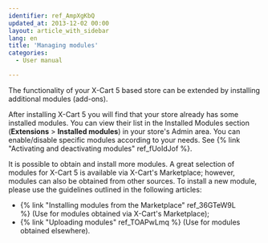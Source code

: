 ```yaml
---
identifier: ref_AmpXgKbQ
updated_at: 2013-12-02 00:00
layout: article_with_sidebar
lang: en
title: 'Managing modules'
categories:
  - User manual

---
```



The functionality of your X-Cart 5 based store can be extended by installing additional modules (add-ons). 

After installing X-Cart 5 you will find that your store already has some installed modules. You can view their list in the Installed Modules section (**Extensions** > **Installed modules**) in your store's Admin area. You can enable/disable specific modules according to your needs. See {% link "Activating and deactivating modules" ref_fUoIdJof %}.

It is possible to obtain and install more modules. A great selection of modules for X-Cart 5 is available via X-Cart's Marketplace; however, modules can also be obtained from other sources. To install a new module, please use the guidelines outlined in the following articles: 

*   {% link "Installing modules from the Marketplace" ref_36GTeW9L %} (Use for modules obtained via X-Cart's Marketplace);
*   {% link "Uploading modules" ref_TOAPwLmq %} (Use for modules obtained elsewhere).
